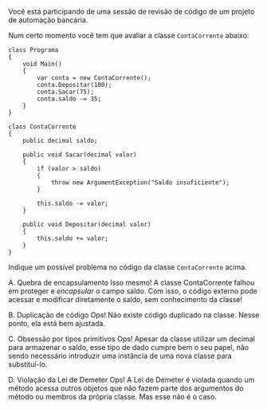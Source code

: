 ﻿Você está participando de uma sessão de revisão de código de um projeto
de automação bancária.

Num certo momento você tem que avaliar a classe `ContaCorrente` abaixo:

```
class Programa
{
    void Main()
    {
        var conta = new ContaCorrente();
        conta.Depositar(100);
        conta.Sacar(75);
        conta.saldo -= 35;
    }
}

class ContaCorrente
{
    public decimal saldo;

    public void Sacar(decimal valor)
    {
        if (valor > saldo)
        {
            throw new ArgumentException("Saldo insuficiente");
        }

        this.saldo -= valor;
    }

    public void Depositar(decimal valor)
    {
        this.saldo += valor;
    }
}
```

Indique um possível problema no código da classe `ContaCorrente` acima.

A. Quebra de encapsulamento
Isso mesmo! A classe ContaCorrente falhou em proteger e _encapsular_ o campo
saldo. Com isso, o código externo pode acessar e modificar diretamente o saldo,
sem conhecimento da classe!

B. Duplicação de código
Ops! Não existe código duplicado na classe. Nesse ponto, ela está bem ajustada.

C. Obsessão por tipos primitivos
Ops! Apesar da classe utilizar um decimal para armazenar o saldo, esse tipo de dado
cumpre bem o seu papel, não sendo necessário introduzir uma instância de uma nova classe para substituí-lo.

D. Violação da Lei de Demeter
Ops! A Lei de Demeter é violada quando um método 
acessa outros objetos que não fazem parte dos argumentos do método ou membros da própria classe. Mas esse não é o caso.